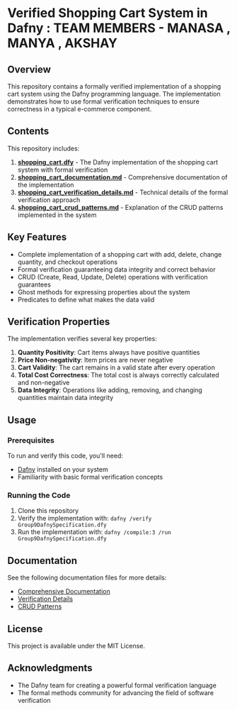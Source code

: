 # Verified Shopping Cart System in Dafny : TEAM MEMBERS - MANASA , MANYA , AKSHAY

## Overview

This repository contains a formally verified implementation of a shopping cart system using the Dafny programming language. The implementation demonstrates how to use formal verification techniques to ensure correctness in a typical e-commerce component.

## Contents

This repository includes:

1. **[shopping_cart.dfy](shopping_cart.dfy)** - The Dafny implementation of the shopping cart system with formal verification
2. **[shopping_cart_documentation.md](shopping_cart_documentation.md)** - Comprehensive documentation of the implementation
3. **[shopping_cart_verification_details.md](shopping_cart_verification_details.md)** - Technical details of the formal verification approach
4. **[shopping_cart_crud_patterns.md](shopping_cart_crud_patterns.md)** - Explanation of the CRUD patterns implemented in the system

## Key Features

- Complete implementation of a shopping cart with add, delete, change quantity, and checkout operations
- Formal verification guaranteeing data integrity and correct behavior
- CRUD (Create, Read, Update, Delete) operations with verification guarantees
- Ghost methods for expressing properties about the system
- Predicates to define what makes the data valid

## Verification Properties

The implementation verifies several key properties:

1. **Quantity Positivity**: Cart items always have positive quantities
2. **Price Non-negativity**: Item prices are never negative
3. **Cart Validity**: The cart remains in a valid state after every operation
4. **Total Cost Correctness**: The total cost is always correctly calculated and non-negative
5. **Data Integrity**: Operations like adding, removing, and changing quantities maintain data integrity

## Usage

### Prerequisites

To run and verify this code, you'll need:

- [Dafny](https://github.com/dafny-lang/dafny) installed on your system
- Familiarity with basic formal verification concepts

### Running the Code

1. Clone this repository
2. Verify the implementation with: `dafny /verify Group9DafnySpecification.dfy`
3. Run the implementation with: `dafny /compile:3 /run Group9DafnySpecification.dfy`

## Documentation

See the following documentation files for more details:

- [Comprehensive Documentation](shopping_cart_documentation.md)
- [Verification Details](shopping_cart_verification_details.md)
- [CRUD Patterns](shopping_cart_crud_patterns.md)

## License

This project is available under the MIT License.

## Acknowledgments

- The Dafny team for creating a powerful formal verification language
- The formal methods community for advancing the field of software verification
